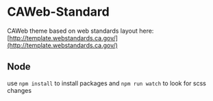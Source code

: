 # CAWeb-Standard
CAWeb theme based on web standards layout here: [http://template.webstandards.ca.gov/](http://template.webstandards.ca.gov/)

## Node
use `npm install` to install packages and `npm run watch` to look for scss changes